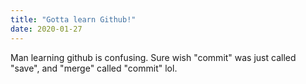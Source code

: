 ```yaml
---
title: "Gotta learn Github!"
date: 2020-01-27
---
```

Man learning github is confusing. Sure wish "commit" was just called "save", and "merge" called "commit" lol.
